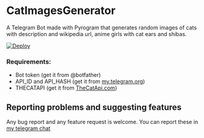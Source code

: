 # CatImagesGenerator
A Telegram Bot made with Pyrogram that generates random images of cats with description and wikipedia url, anime girls with cat ears and shibas.

[![Deploy](https://www.herokucdn.com/deploy/button.svg)](https://heroku.com/deploy?template=https://github.com/alpha4041/CatImagesGenerator)

### Requirements:
- Bot token (get it from @botfather)
- API_ID and API_HASH (get it from [my.telegram.org](https://my.telegram.org))
- THECATAPI (get it from [TheCatApi.com](https://thecatapi.com))

## Reporting problems and suggesting features
Any bug report and any feature request is welcome. You can report these in [my telegram chat](https://t.me/alph4chat/)
